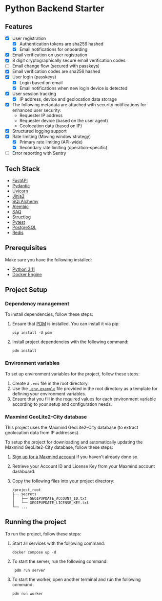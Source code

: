 # Python Backend Starter

## Features

- [x] User registration
   - [x] Authentication tokens are sha256 hashed
   - [x] Email notifications for onboarding
- [x] Email verification on user registration
- [x] 8 digit cryptographically secure email verification codes
- [ ] Email change flow (secured with passkeys)
- [x] Email verification codes are sha256 hashed
- [x] User login (passkeys)
   - [x] Login based on email
   - [x] Email notifications when new login device is detected
- [x] User session tracking
   - [x] IP address, device and geolocation data storage
- [x] The following metadata are attached with security notifications for enhanced user security:
   - Requester IP address
   - Requester device (based on the user agent)
   - Geolocation data (based on IP)
- [x] Structured logging support
- [x] Rate limiting (Moving window strategy)
   - [x] Primary rate limiting (API-wide)
   - [x] Secondary rate limiting (operation-specific)
- [ ] Error reporting with Sentry

## Tech Stack

- [FastAPI](https://fastapi.tiangolo.com/)
- [Pydantic](https://docs.pydantic.dev/latest/)
- [Uvicorn](https://www.uvicorn.org/)
- [Jinja2](https://jinja.palletsprojects.com/en/latest/)
- [SQLAlchemy](https://www.sqlalchemy.org/)
- [Alembic](https://alembic.sqlalchemy.org/en/latest/)
- [SAQ](https://saq-py.readthedocs.io/en/latest/)
- [Structlog](https://www.structlog.org/en/stable/)
- [Pytest](https://docs.pytest.org/en/latest/)
- [PostgreSQL](https://www.postgresql.org/)
- [Redis](https://redis.io/)

## Prerequisites

Make sure you have the following installed:

- [Python 3.11](https://www.python.org/downloads/)
- [Docker Engine](https://docs.docker.com/engine/install/)

## Project Setup

### Dependency management

To install dependencies, follow these steps:

1. Ensure that [PDM](https://pdm-project.org/latest/) is installed. You can install it via pip:

    ```
    pip install -U pdm
    ```
2. Install project dependencies with the following command:

   ```
   pdm install
   ```

### Environment variables

To set up environment variables for the project, follow these steps:

1. Create a `.env` file in the root directory.
2. Use the [`.env.example`](./.env.example) file provided in the root directory as a template for defining your environment variables.
3. Ensure that you fill in the required values for each environment variable according to your setup and configuration needs.

### Maxmind GeoLite2-City database

This project uses the Maxmind GeoLite2-City database (to extract geolocation data from IP addresses).

To setup the project for downloading and automatically updating the Maxmind GeoLite2-City database, follow these steps:

1. [Sign up for a Maxmind account](https://www.maxmind.com/en/geolite2/signup) if you haven't already done so.
2. Retrieve your Account ID and License Key from your Maxmind account dashboard.
3. Copy the following files into your project directory:

    ```
    /project_root
    ├── secrets
    │   ├── GEOIPUPDATE_ACCOUNT_ID.txt
    │   └── GEOIPUPDATE_LICENSE_KEY.txt
    └── ...
    ```



## Running the project

To run the project, follow these steps:

1. Start all services with the following command:

   ```
   docker compose up -d
   ```
2. To start the server, run the following command:

   ```
    pdm run server
   ```
3. To start the worker, open another terminal and run the following command:

   ```
   pdm run worker
   ```
